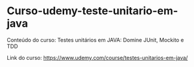 # Curso-udemy-teste-unitario-em-java
Conteúdo do curso: Testes unitários em JAVA: Domine JUnit, Mockito e TDD

Link do curso: https://www.udemy.com/course/testes-unitarios-em-java/

